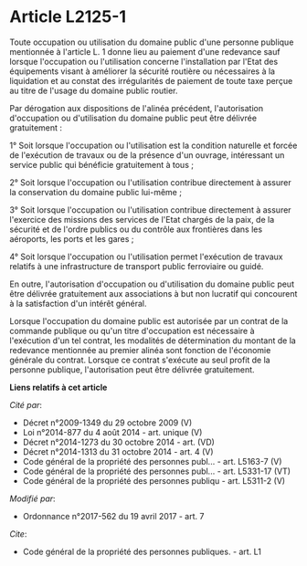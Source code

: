 # Article L2125-1

Toute occupation ou utilisation du domaine public d'une personne publique mentionnée à l'article L. 1 donne lieu au paiement
d'une redevance sauf lorsque l'occupation ou l'utilisation concerne l'installation par l'Etat des équipements visant à
améliorer la sécurité routière ou nécessaires à la liquidation et au constat des irrégularités de paiement de toute taxe
perçue au titre de l'usage du domaine public routier.

Par dérogation aux dispositions de l'alinéa précédent, l'autorisation d'occupation ou d'utilisation du domaine public peut
être délivrée gratuitement :

1° Soit lorsque l'occupation ou l'utilisation est la condition naturelle et forcée de l'exécution de travaux ou de la
présence d'un ouvrage, intéressant un service public qui bénéficie gratuitement à tous ;

2° Soit lorsque l'occupation ou l'utilisation contribue directement à assurer la conservation du domaine public lui-même ;

3° Soit lorsque l'occupation ou l'utilisation contribue directement à assurer l'exercice des missions des services de l'Etat
chargés de la paix, de la sécurité et de l'ordre publics ou du contrôle aux frontières dans les aéroports, les ports et les
gares ;

4° Soit lorsque l'occupation ou l'utilisation permet l'exécution de travaux relatifs à une infrastructure de transport public
ferroviaire ou guidé.

En outre, l'autorisation d'occupation ou d'utilisation du domaine public peut être délivrée gratuitement aux associations à
but non lucratif qui concourent à la satisfaction d'un intérêt général.

Lorsque l'occupation du domaine public est autorisée par un contrat de la commande publique ou qu'un titre d'occupation est
nécessaire à l'exécution d'un tel contrat, les modalités de détermination du montant de la redevance mentionnée au premier
alinéa sont fonction de l'économie générale du contrat. Lorsque ce contrat s'exécute au seul profit de la personne publique,
l'autorisation peut être délivrée gratuitement.

**Liens relatifs à cet article**

_Cité par_:

  - Décret n°2009-1349 du 29 octobre 2009 (V)
  - Loi n°2014-877 du 4 août 2014 - art. unique (V)
  - Décret n°2014-1273 du 30 octobre 2014 - art. (VD)
  - Décret n°2014-1313 du 31 octobre 2014 - art. 4 (V)
  - Code général de la propriété des personnes publ... - art. L5163-7 (V)
  - Code général de la propriété des personnes publ... - art. L5331-17 (VT)
  - Code général de la propriété des personnes publiqu - art. L5311-2 (V)

_Modifié par_:

  - Ordonnance n°2017-562 du 19 avril 2017 - art. 7

_Cite_:

  - Code général de la propriété des personnes publiques. - art. L1
